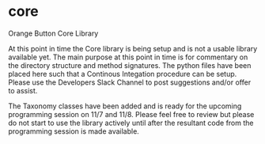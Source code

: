 # core
Orange Button Core Library

At this point in time the Core library is being setup and is not a usable library available yet.  The main
purpose at this point in time is for commentary on the directory structure and method signatures.  The python files
have been placed here such that a Continous Integation procedure can be setup.  Please use the Developers Slack 
Channel to post suggestions and/or offer to assist.

The Taxonomy classes have been added and is ready for the upcoming programming session on 11/7 and 11/8.  Please
feel free to review but please do not start to use the library actively until after the resultant code from the
programming session is made available.
